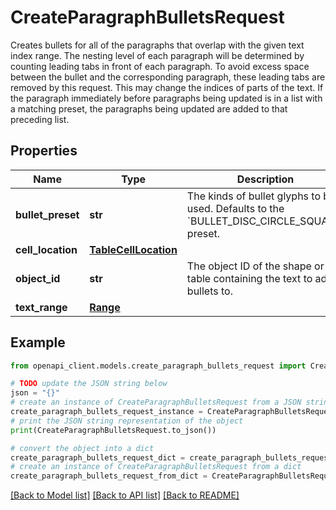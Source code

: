 # CreateParagraphBulletsRequest

Creates bullets for all of the paragraphs that overlap with the given text index range. The nesting level of each paragraph will be determined by counting leading tabs in front of each paragraph. To avoid excess space between the bullet and the corresponding paragraph, these leading tabs are removed by this request. This may change the indices of parts of the text. If the paragraph immediately before paragraphs being updated is in a list with a matching preset, the paragraphs being updated are added to that preceding list.

## Properties

Name | Type | Description | Notes
------------ | ------------- | ------------- | -------------
**bullet_preset** | **str** | The kinds of bullet glyphs to be used. Defaults to the &#x60;BULLET_DISC_CIRCLE_SQUARE&#x60; preset. | [optional] 
**cell_location** | [**TableCellLocation**](TableCellLocation.md) |  | [optional] 
**object_id** | **str** | The object ID of the shape or table containing the text to add bullets to. | [optional] 
**text_range** | [**Range**](Range.md) |  | [optional] 

## Example

```python
from openapi_client.models.create_paragraph_bullets_request import CreateParagraphBulletsRequest

# TODO update the JSON string below
json = "{}"
# create an instance of CreateParagraphBulletsRequest from a JSON string
create_paragraph_bullets_request_instance = CreateParagraphBulletsRequest.from_json(json)
# print the JSON string representation of the object
print(CreateParagraphBulletsRequest.to_json())

# convert the object into a dict
create_paragraph_bullets_request_dict = create_paragraph_bullets_request_instance.to_dict()
# create an instance of CreateParagraphBulletsRequest from a dict
create_paragraph_bullets_request_from_dict = CreateParagraphBulletsRequest.from_dict(create_paragraph_bullets_request_dict)
```
[[Back to Model list]](../README.md#documentation-for-models) [[Back to API list]](../README.md#documentation-for-api-endpoints) [[Back to README]](../README.md)


